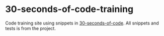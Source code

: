# 30-seconds-of-code-training

Code training site using snippets in [30-seconds-of-code](https://github.com/30-seconds/30-seconds-of-code). All snippets and tests is from the project.
